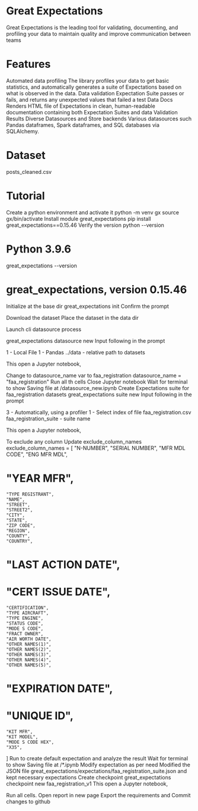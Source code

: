 # Great Expectations

Great Expectations is the leading tool for validating, documenting, and profiling your data to maintain quality and improve communication between teams

# Features

Automated data profiling
The library profiles your data to get basic statistics, and automatically generates a suite of Expectations based on what is observed in the data.
Data validation
Expectation Suite passes or fails, and returns any unexpected values that failed a test
Data Docs
Renders HTML file of Expectations in clean, human-readable documentation containing both Expectation Suites and data Validation Results
Diverse Datasources and Store backends
Various datasources such Pandas dataframes, Spark dataframes, and SQL databases via SQLAlchemy.

# Dataset

posts_cleaned.csv

# Tutorial

Create a python environment and activate it
python -m venv gx
source gx/bin/activate
Install module great_expectations
pip install great_expectations==0.15.46
Verify the version
python --version
# Python 3.9.6

great_expectations --version
# great_expectations, version 0.15.46
Initialize at the base dir
great_expectations init
Confirm the prompt

Download the dataset Place the dataset in the data dir

Launch cli datasource process

great_expectations datasource new
Input following in the prompt

1 - Local File
1 - Pandas
../data - relative path to datasets

This open a Jupyter notebook,

Change to datasource_name var to faa_registration
datasource_name = "faa_registration"
Run all th cells
Close Jupyter notebook
Wait for terminal to show Saving file at /datasource_new.ipynb
Create Expectations suite for faa_registration datasets
great_expectations suite new
Input following in the prompt

3 - Automatically, using a profiler
1 - Select index of file faa_registration.csv
faa_registration_suite - suite name

This open a Jupyter notebook,

To exclude any column Update exclude_column_names
exclude_column_names = [
    "N-NUMBER",
    "SERIAL NUMBER",
    "MFR MDL CODE",
    "ENG MFR MDL",
#    "YEAR MFR",
    "TYPE REGISTRANT",
    "NAME",
    "STREET",
    "STREET2",
    "CITY",
    "STATE",
    "ZIP CODE",
    "REGION",
    "COUNTY",
    "COUNTRY",
#    "LAST ACTION DATE",
#    "CERT ISSUE DATE",
    "CERTIFICATION",
    "TYPE AIRCRAFT",
    "TYPE ENGINE",
    "STATUS CODE",
    "MODE S CODE",
    "FRACT OWNER",
    "AIR WORTH DATE",
    "OTHER NAMES(1)",
    "OTHER NAMES(2)",
    "OTHER NAMES(3)",
    "OTHER NAMES(4)",
    "OTHER NAMES(5)",
#    "EXPIRATION DATE",
#    "UNIQUE ID",
    "KIT MFR",
    "KIT MODEL",
    "MODE S CODE HEX",
    "X35",
]
Run to create default expectation and analyze the result
Wait for terminal to show Saving file at /*.ipynb
Modify expectation as per need
Modified the JSON file great_expectations/expectations/faa_registration_suite.json and kept necessary expectations
Create checkpoint
great_expectations checkpoint new faa_registration_v1
This open a Jupyter notebook,

Run all cells.
Open report in new page
Export the requirements and Commit changes to github